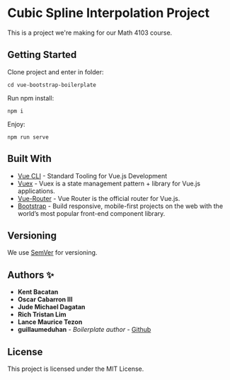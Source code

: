 # Cubic Spline Interpolation Project

This is a project we're making for our Math 4103 course.

## Getting Started

Clone project and enter in folder:

```
cd vue-bootstrap-boilerplate
```

Run npm install:

```
npm i
```

Enjoy:

```
npm run serve
```

## Built With

- [Vue CLI](https://cli.vuejs.org/) - Standard Tooling for Vue.js Development
- [Vuex](https://vuex.vuejs.org/) - Vuex is a state management pattern + library for Vue.js applications.
- [Vue-Router](https://router.vuejs.org/) - Vue Router is the official router for Vue.js.
- [Bootstrap](https://getbootstrap.com/) - Build responsive, mobile-first projects on the web with the world’s most popular front-end component library.

## Versioning

We use [SemVer](http://semver.org/) for versioning.

## Authors ✨
- **Kent Bacatan**
- **Oscar Cabarron III**
- **Jude Michael Dagatan**
- **Rich Tristan Lim**
- **Lance Maurice Tezon**
- **guillaumeduhan** - _Boilerplate author_ - [Github](https://github.com/guillaumeduhan)

## License

This project is licensed under the MIT License.
